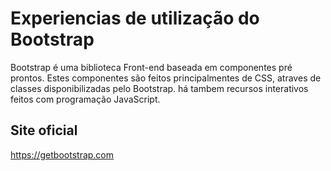 # Experiencias de utilização do Bootstrap

Bootstrap é uma biblioteca Front-end baseada em componentes pré prontos.
Estes componentes são feitos principalmentes de CSS, atraves de classes disponibilizadas pelo Bootstrap. há tambem recursos interativos feitos com programação JavaScript.

## Site oficial

https://getbootstrap.com
